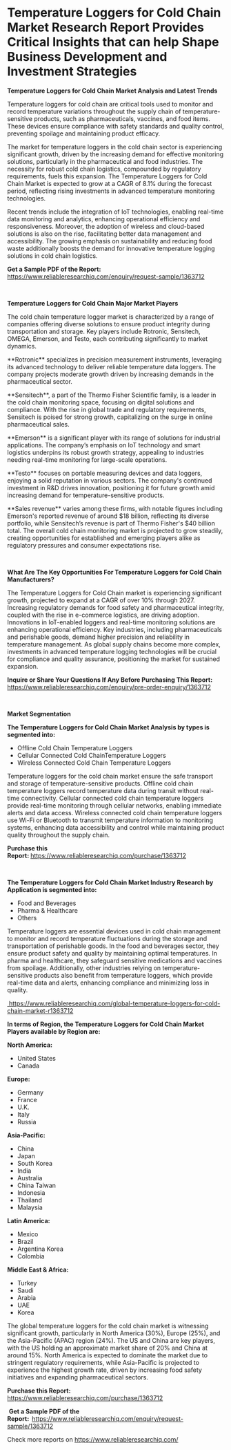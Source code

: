 <p><h1>Temperature Loggers for Cold Chain Market Research Report Provides Critical Insights that can help Shape Business Development and Investment Strategies</h1></p><p><strong>Temperature Loggers for Cold Chain Market Analysis and Latest Trends</strong></p>
<p><p>Temperature loggers for cold chain are critical tools used to monitor and record temperature variations throughout the supply chain of temperature-sensitive products, such as pharmaceuticals, vaccines, and food items. These devices ensure compliance with safety standards and quality control, preventing spoilage and maintaining product efficacy.</p><p>The market for temperature loggers in the cold chain sector is experiencing significant growth, driven by the increasing demand for effective monitoring solutions, particularly in the pharmaceutical and food industries. The necessity for robust cold chain logistics, compounded by regulatory requirements, fuels this expansion. The Temperature Loggers for Cold Chain Market is expected to grow at a CAGR of 8.1% during the forecast period, reflecting rising investments in advanced temperature monitoring technologies.</p><p>Recent trends include the integration of IoT technologies, enabling real-time data monitoring and analytics, enhancing operational efficiency and responsiveness. Moreover, the adoption of wireless and cloud-based solutions is also on the rise, facilitating better data management and accessibility. The growing emphasis on sustainability and reducing food waste additionally boosts the demand for innovative temperature logging solutions in cold chain logistics.</p></p>
<p><strong>Get a Sample PDF of the Report:&nbsp;</strong> <a href="https://www.reliableresearchiq.com/enquiry/request-sample/1363712?utm_campaign=2313&utm_medium=2&utm_source=Github&utm_content=ia&utm_term=28022025&utm_id=temperature-loggers-for-cold-chain">https://www.reliableresearchiq.com/enquiry/request-sample/1363712</a></p>
<p>&nbsp;</p>
<p><strong>Temperature Loggers for Cold Chain Major Market Players</strong></p>
<p><p>The cold chain temperature logger market is characterized by a range of companies offering diverse solutions to ensure product integrity during transportation and storage. Key players include Rotronic, Sensitech, OMEGA, Emerson, and Testo, each contributing significantly to market dynamics.</p><p>**Rotronic** specializes in precision measurement instruments, leveraging its advanced technology to deliver reliable temperature data loggers. The company projects moderate growth driven by increasing demands in the pharmaceutical sector.</p><p>**Sensitech**, a part of the Thermo Fisher Scientific family, is a leader in the cold chain monitoring space, focusing on digital solutions and compliance. With the rise in global trade and regulatory requirements, Sensitech is poised for strong growth, capitalizing on the surge in online pharmaceutical sales.</p><p>**Emerson** is a significant player with its range of solutions for industrial applications. The company’s emphasis on IoT technology and smart logistics underpins its robust growth strategy, appealing to industries needing real-time monitoring for large-scale operations.</p><p>**Testo** focuses on portable measuring devices and data loggers, enjoying a solid reputation in various sectors. The company's continued investment in R&D drives innovation, positioning it for future growth amid increasing demand for temperature-sensitive products.</p><p>**Sales revenue** varies among these firms, with notable figures including Emerson's reported revenue of around $18 billion, reflecting its diverse portfolio, while Sensitech’s revenue is part of Thermo Fisher's $40 billion total. The overall cold chain monitoring market is projected to grow steadily, creating opportunities for established and emerging players alike as regulatory pressures and consumer expectations rise.</p></p>
<p>&nbsp;</p>
<p><strong>What Are The Key Opportunities For Temperature Loggers for Cold Chain Manufacturers?</strong></p>
<p><p>The Temperature Loggers for Cold Chain market is experiencing significant growth, projected to expand at a CAGR of over 10% through 2027. Increasing regulatory demands for food safety and pharmaceutical integrity, coupled with the rise in e-commerce logistics, are driving adoption. Innovations in IoT-enabled loggers and real-time monitoring solutions are enhancing operational efficiency. Key industries, including pharmaceuticals and perishable goods, demand higher precision and reliability in temperature management. As global supply chains become more complex, investments in advanced temperature logging technologies will be crucial for compliance and quality assurance, positioning the market for sustained expansion.</p></p>
<p><strong>Inquire or Share Your Questions If Any Before Purchasing This Report:</strong> <a href="https://www.reliableresearchiq.com/enquiry/pre-order-enquiry/1363712?utm_campaign=2313&utm_medium=2&utm_source=Github&utm_content=ia&utm_term=28022025&utm_id=temperature-loggers-for-cold-chain">https://www.reliableresearchiq.com/enquiry/pre-order-enquiry/1363712</a></p>
<p>&nbsp;</p>
<p><strong>Market Segmentation</strong></p>
<p><strong>The Temperature Loggers for Cold Chain Market Analysis by types is segmented into:</strong></p>
<p><ul><li>Offline Cold Chain Temperature Loggers</li><li>Cellular Connected Cold ChainTemperature Loggers</li><li>Wireless Connected Cold Chain Temperature Loggers</li></ul></p>
<p><p>Temperature loggers for the cold chain market ensure the safe transport and storage of temperature-sensitive products. Offline cold chain temperature loggers record temperature data during transit without real-time connectivity. Cellular connected cold chain temperature loggers provide real-time monitoring through cellular networks, enabling immediate alerts and data access. Wireless connected cold chain temperature loggers use Wi-Fi or Bluetooth to transmit temperature information to monitoring systems, enhancing data accessibility and control while maintaining product quality throughout the supply chain.</p></p>
<p><strong>Purchase this Report:&nbsp;</strong><a href="https://www.reliableresearchiq.com/purchase/1363712?utm_campaign=2313&utm_medium=2&utm_source=Github&utm_content=ia&utm_term=28022025&utm_id=temperature-loggers-for-cold-chain">https://www.reliableresearchiq.com/purchase/1363712</a></p>
<p>&nbsp;</p>
<p><strong>The Temperature Loggers for Cold Chain Market Industry Research by Application is segmented into:</strong></p>
<p><ul><li>Food and Beverages</li><li>Pharma & Healthcare</li><li>Others</li></ul></p>
<p><p>Temperature loggers are essential devices used in cold chain management to monitor and record temperature fluctuations during the storage and transportation of perishable goods. In the food and beverages sector, they ensure product safety and quality by maintaining optimal temperatures. In pharma and healthcare, they safeguard sensitive medications and vaccines from spoilage. Additionally, other industries relying on temperature-sensitive products also benefit from temperature loggers, which provide real-time data and alerts, enhancing compliance and minimizing loss in quality.</p></p>
<p><a href="https://www.reliableresearchiq.com/global-temperature-loggers-for-cold-chain-market-r1363712?utm_campaign=2313&utm_medium=2&utm_source=Github&utm_content=ia&utm_term=28022025&utm_id=temperature-loggers-for-cold-chain">&nbsp;https://www.reliableresearchiq.com/global-temperature-loggers-for-cold-chain-market-r1363712</a></p>
<p><strong>In terms of Region, the Temperature Loggers for Cold Chain Market Players available by Region are:</strong></p>
<p>
    <p> <strong> North America: </strong>
        <ul>
            <li>United States</li>
            <li>Canada</li>
        </ul>
        </p> 
    <p> <strong> Europe: </strong>
        <ul>
            <li>Germany</li>
            <li>France</li>
            <li>U.K.</li>
            <li>Italy</li>
            <li>Russia</li>
        </ul>
        </p> 
    <p> <strong> Asia-Pacific: </strong>
        <ul>
            <li>China</li>
            <li>Japan</li>
            <li>South Korea</li>
            <li>India</li>
            <li>Australia</li>
            <li>China Taiwan</li>
            <li>Indonesia</li>
            <li>Thailand</li>
            <li>Malaysia</li>
        </ul>
        </p> 
    <p> <strong> Latin America: </strong>
        <ul>
            <li>Mexico</li>
            <li>Brazil</li>
            <li>Argentina Korea</li>
            <li>Colombia</li>
        </ul>
        </p> 
    <p> <strong> Middle East & Africa: </strong>
        <ul>
            <li>Turkey</li>
            <li>Saudi</li>
            <li>Arabia</li>
            <li>UAE</li>
            <li>Korea</li>
        </ul>
    </p>
    </p>
<p><p>The global temperature loggers for the cold chain market is witnessing significant growth, particularly in North America (30%), Europe (25%), and the Asia-Pacific (APAC) region (24%). The US and China are key players, with the US holding an approximate market share of 20% and China at around 15%. North America is expected to dominate the market due to stringent regulatory requirements, while Asia-Pacific is projected to experience the highest growth rate, driven by increasing food safety initiatives and expanding pharmaceutical sectors.</p></p>
<p><strong>Purchase this Report: </strong><a href="https://www.reliableresearchiq.com/purchase/1363712?utm_campaign=2313&utm_medium=2&utm_source=Github&utm_content=ia&utm_term=28022025&utm_id=temperature-loggers-for-cold-chain">https://www.reliableresearchiq.com/purchase/1363712</a></p>
<p>&nbsp;<strong>Get a Sample PDF of the Report:&nbsp;&nbsp;</strong><a href="https://www.reliableresearchiq.com/enquiry/request-sample/1363712?utm_campaign=2313&utm_medium=2&utm_source=Github&utm_content=ia&utm_term=28022025&utm_id=temperature-loggers-for-cold-chain">https://www.reliableresearchiq.com/enquiry/request-sample/1363712</a></p>
<p><strong></strong></p>
<p>Check more reports on <a href="https://www.reliableresearchiq.com/?utm_campaign=2313&utm_medium=2&utm_source=Github&utm_content=ia&utm_term=28022025&utm_id=temperature-loggers-for-cold-chain">https://www.reliableresearchiq.com/</a></p>